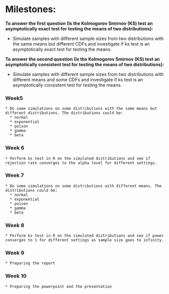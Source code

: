 # Milestones:

**To answer the first question (Is the Kolmogorov Smirnov (KS) test an asymptotically exact test for testing the means of two distributions):**

  * Simulate samples with different sample sizes from two distributions with the same means but different CDFs and investigate if ks test is an asymptotically exact test for testing the means.
  

**To answer the second question (Is the Kolmogorov Smirnov (KS) test an asymptotically consistent test for testing the means of two distributions):**

  * Simulate samples with different sample sizes from two distributions with different means and some CDFs and investigate if ks test is an asymptotically consistent test for testing the means.
  

### Week5
  
    * Do some simulations on some distributions with the same means but different distributions. The distributions could be:
      * normal
      * exponential
      * poison
      * gamma
      * beta
    
### Week 6

    * Perform ks test in R on the simulated distributions and see if rejection rate converges to the alpha level for different settings.

### Week 7

    * Do some simulations on some distributions with different means. The distributions could be:
      * normal
      * exponential
      * poison
      * gamma
      * beta

### Week 8

    * Perform ks test in R on the simulated distributions and see if power converges to 1 for different settings as sample size goes to infinity.
      
### Week 9
    
    * Preparing the report
    
### Week 10
    
    * Preparing the powerpoint and the presentation
